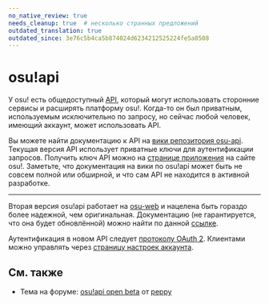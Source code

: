```yaml
---
no_native_review: true
needs_cleanup: true  # несколько странных предложений
outdated_translation: true
outdated_since: 3e76c5b4ca5b874024d6234212525224fe5a8508
---
```


# osu!api

У osu! есть общедоступный [API](https://ru.wikipedia.org/wiki/API), который могут использовать сторонние сервисы и расширять платформу osu!. Когда-то он был приватным, используемым исключительно по запросу, но сейчас любой человек, имеющий аккаунт, может использовать API.

Вы можете найти документацию к API на [вики репозитория osu-api](https://github.com/ppy/osu-api/wiki). Текущая версия API использует приватные ключи для аутентификации запросов. Получить ключ API можно на [странице приложения](https://osu.ppy.sh/p/api) на сайте osu!. Заметьте, что документация на вики по osu!api может быть не совсем полной или обширной, и что сам API не находится в активной разработке.

---

Вторая версия osu!api работает на [osu-web](https://github.com/ppy/osu-web) и нацелена быть гораздо более надежной, чем оригинальная. Документацию (не гарантируется, что она будет обновлённой) можно найти по данной [ссылке](https://docs.ppy.sh).

Аутентификация в новом API следует [протоколу OAuth 2](https://oauth.net/2/). Клиентами можно управлять через [страницу настроек аккаунта](https://osu.ppy.sh/home/account/edit).

## См. также

- Тема на форуме: [osu!api open beta](https://osu.ppy.sh/community/forums/topics/141240) от [peppy](https://osu.ppy.sh/users/2)
